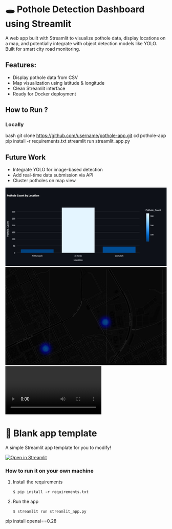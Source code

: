 # 🕳️ Pothole Detection Dashboard using Streamlit


A web app built with Streamlit to visualize pothole data,
display locations on a map, and potentially integrate with object detection models like YOLO. Built for smart city road monitoring.



## Features:
- Display pothole data from CSV
- Map visualization using latitude & longitude
- Clean Streamlit interface
- Ready for Docker deployment




##  How to Run ?

### Locally
bash
git clone https://github.com/username/pothole-app.git
cd pothole-app
pip install -r requirements.txt
streamlit run streamlit_app.py





##  Future Work
- Integrate YOLO for image-based detection
- Add real-time data submission via API
- Cluster potholes on map view


![heatmap](https://github.com/Meshal-Css/streamlit-pothole-dashboard/blob/main/image4.jpg)
![heatmap](https://github.com/Meshal-Css/streamlit-pothole-dashboard/blob/main/image2.jpg)
![vedio1](https://github.com/Meshal-Css/streamlit-pothole-dashboard/blob/main/video1.mp4)


















# 🎈 Blank app template

A simple Streamlit app template for you to modify!

[![Open in Streamlit](https://static.streamlit.io/badges/streamlit_badge_black_white.svg)](https://blank-app-template.streamlit.app/)

### How to run it on your own machine

1. Install the requirements

   ```
   $ pip install -r requirements.txt
   ```

2. Run the app

   ```
   $ streamlit run streamlit_app.py
   ```
pip install openai==0.28
